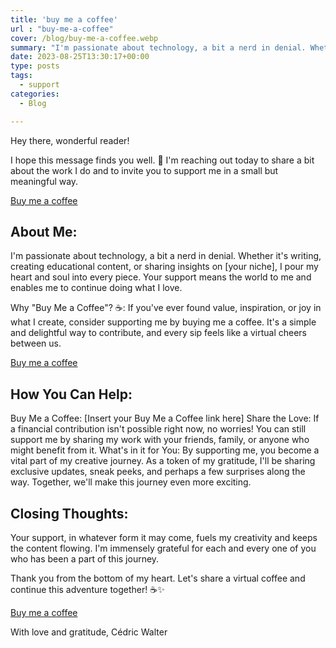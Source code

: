 ```yaml
---
title: 'buy me a coffee'
url : "buy-me-a-coffee"
cover: /blog/buy-me-a-coffee.webp
summary: "I'm passionate about technology, a bit a nerd in denial. Whether it's writing, creating educational content, or sharing insights on [your niche], I pour my heart and soul into every piece. Your support means the world to me and enables me to continue doing what I love."
date: 2023-08-25T13:30:17+00:00
type: posts
tags:
  - support
categories:
  - Blog

---
```


Hey there, wonderful reader!

I hope this message finds you well. 🌟 I'm reaching out today to share a bit about the work I do and to invite you to support me in a small but meaningful way.

[Buy me a coffee](https://www.buymeacoffee.com/cedricwalter)

## About Me:
I'm passionate about technology, a bit a nerd in denial. Whether it's writing, creating educational content, or sharing insights on [your niche], I pour my heart and soul into every piece. Your support means the world to me and enables me to continue doing what I love.

Why "Buy Me a Coffee"? ☕:
If you've ever found value, inspiration, or joy in what I create, consider supporting me by buying me a coffee. It's a simple and delightful way to contribute, and every sip feels like a virtual cheers between us.

[Buy me a coffee](https://www.buymeacoffee.com/cedricwalter)

## How You Can Help:

Buy Me a Coffee: [Insert your Buy Me a Coffee link here]
Share the Love: If a financial contribution isn't possible right now, no worries! You can still support me by sharing my work with your friends, family, or anyone who might benefit from it.
What's in it for You:
By supporting me, you become a vital part of my creative journey. As a token of my gratitude, I'll be sharing exclusive updates, sneak peeks, and perhaps a few surprises along the way. Together, we'll make this journey even more exciting.

## Closing Thoughts:
Your support, in whatever form it may come, fuels my creativity and keeps the content flowing. I'm immensely grateful for each and every one of you who has been a part of this journey.

Thank you from the bottom of my heart. Let's share a virtual coffee and continue this adventure together! ☕✨

[Buy me a coffee](https://www.buymeacoffee.com/cedricwalter)

With love and gratitude,
Cédric Walter

